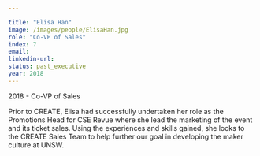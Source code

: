 ```yaml
---

title: "Elisa Han"
image: /images/people/ElisaHan.jpg
role: "Co-VP of Sales"
index: 7
email:
linkedin-url:
status: past_executive
year: 2018
---
```

2018 - Co-VP of Sales

Prior to CREATE, Elisa had successfully undertaken her role as the Promotions Head for CSE Revue where she lead the marketing of the event and its ticket sales. Using the experiences and skills gained, she looks to the CREATE Sales Team to help further our goal in developing the maker culture at UNSW.
